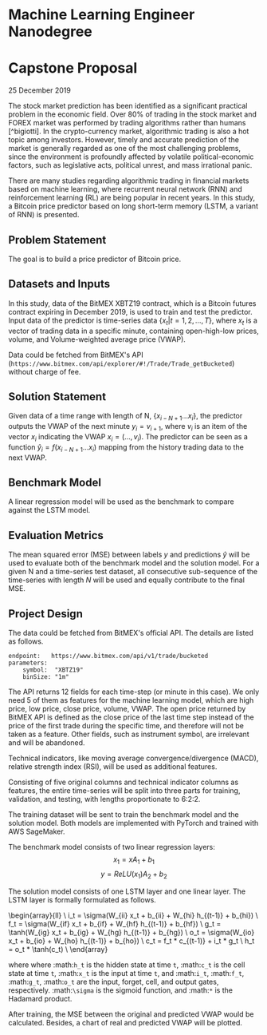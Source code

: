 # Machine Learning Engineer Nanodegree

# Capstone Proposal

25 December 2019

The stock market prediction has been identified as a significant practical problem in the economic field. Over 80% of trading in the stock market and FOREX market was performed by trading algorithms rather than humans [^bigiotti]. In the crypto-currency market, algorithmic trading is also a hot topic among investors. However, timely and accurate prediction of the market is generally regarded as one of the most challenging problems, since the environment is profoundly affected by volatile political-economic factors, such as legislative acts, political unrest, and mass irrational panic.

There are many studies regarding algorithmic trading in financial markets based on machine learning, where recurrent neural network (RNN) and reinforcement learning (RL) are being popular in recent years. In this study, a Bitcoin price predictor based on long short-term memory (LSTM, a variant of RNN) is presented.

## Problem Statement

The goal is to build a price predictor of Bitcoin price.

## Datasets and Inputs

In this study, data of the BitMEX XBTZ19 contract, which is a Bitcoin futures contract expiring in December 2019, is used to train and test the predictor. Input data of the predictor is time-series data $\{x_t|t=1,2,\dots,T\}$, where $x_t$ is a vector of trading data in a specific minute, containing open-high-low prices, volume, and Volume-weighted average price (VWAP).

Data could be fetched from BitMEX's API (`https://www.bitmex.com/api/explorer/#!/Trade/Trade_getBucketed`) without charge of fee.

## Solution Statement

Given data of a time range with length of N, $\{x_{i-N+1}\dots x_i\}$, the predictor outputs the VWAP of the next minute $y_i=v_{i+1}$, where $v_i$ is an item of the vector $x_i$ indicating the VWAP $x_i=(\dots, v_i)$. The predictor can be seen as a function $\hat y_i=f(x_{i-N+1}\dots x_i)$ mapping from the history trading data to the next VWAP.

## Benchmark Model

A linear regression model will be used as the benchmark to compare against the LSTM model.

## Evaluation Metrics

The mean squared error (MSE) between labels $y$ and predictions $\hat y$ will be used to evaluate both of the benchmark model and the solution model. For a given N and a time-series test dataset, all consecutive sub-sequence of the time-series with length $N$ will be used and equally contribute to the final MSE.

## Project Design

The data could be fetched from BitMEX's official API. The details are listed as follows.

```
endpoint:   https://www.bitmex.com/api/v1/trade/bucketed
parameters:
    symbol:  "XBTZ19"
    binSize: "1m"
```

The API returns 12 fields for each time-step (or minute in this case). We only need 5 of them as features for the machine learning model, which are high price, low price, close price, volume, VWAP. The open price returned by BitMEX API is defined as the close price of the last time step instead of the price of the first trade during the specific time, and therefore will not be taken as a feature. Other fields, such as instrument symbol, are irrelevant and will be abandoned.

Technical indicators, like moving average convergence/divergence (MACD), relative strength index (RSI), will be used as additional features.

Consisting of five original columns and technical indicator columns as features, the entire time-series will be split into three parts for training, validation, and testing, with lengths proportionate to 6:2:2.

The training dataset will be sent to train the benchmark model and the solution model. Both models are implemented with PyTorch and trained with AWS SageMaker.

The benchmark model consists of two linear regression layers:
$$x_1=xA_1+b_1$$
$$y=ReLU(x_1)A_2+b_2$$

The solution model consists of one LSTM layer and one linear layer. The LSTM layer is formally formulated as follows.

\begin{array}{ll} \\
    i_t = \sigma(W_{ii} x_t + b_{ii} + W_{hi} h_{(t-1)} + b_{hi}) \\
    f_t = \sigma(W_{if} x_t + b_{if} + W_{hf} h_{(t-1)} + b_{hf}) \\
    g_t = \tanh(W_{ig} x_t + b_{ig} + W_{hg} h_{(t-1)} + b_{hg}) \\
    o_t = \sigma(W_{io} x_t + b_{io} + W_{ho} h_{(t-1)} + b_{ho}) \\
    c_t = f_t * c_{(t-1)} + i_t * g_t \\
    h_t = o_t * \tanh(c_t) \\
\end{array}

where where :math:`h_t` is the hidden state at time `t`, :math:`c_t` is the cell state at time `t`, :math:`x_t` is the input at time `t`, and :math:`i_t`, :math:`f_t`, :math:`g_t`, :math:`o_t` are the input, forget, cell, and output gates, respectively. :math:`\sigma` is the sigmoid function, and :math:`*` is the Hadamard product.

After training, the MSE between the original and predicted VWAP would be calculated. Besides, a chart of real and predicted VWAP will be plotted.

<!-- [^bigiotti]: Bigiotti, Alessandro; Navarra, Alfredo (October 19, 2018), "Optimizing Automated Trading Systems", Advances in Intelligent Systems and Computing, Springer International Publishing, pp. 254–261, doi:10.1007/978-3-030-02351-5_30, ISBN 978-3-030-02350-8 -->

